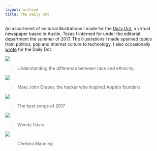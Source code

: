 ```yaml
---
layout: archive
title: The Daily Dot
---
```


An assortment of editorial illustrations I made for the [Daily Dot](https://www.dailydot.com/), a virtual newspaper based in Austin, Texas I interned for under the editorial department the summer of 2017. The illustrations I made spanned topics from politics, pop and internet culture to technology. I also occasionally [wrote](https://www.dailydot.com/irl/what-is-ethnicity/) for the Daily Dot.


![](https://pro2-bar-s3-cdn-cf5.myportfolio.com/de8c0912ce1783883a25575439440b06/61c7c41d-4c32-401d-ba5a-7dde606f35c8_rw_1920.png?h=149c558e8b8075878954993b0e03d017)
> Understanding the difference between race and ethnicity.

![](https://pro2-bar-s3-cdn-cf6.myportfolio.com/de8c0912ce1783883a25575439440b06/0df1b951-6da7-4a1c-8b98-a03b75a5e384_rw_1920.jpg?h=35d5657340b646c8fd1e8f63771f5933)
> Meet John Draper, the hacker who inspired Apple’s founders

![](https://pro2-bar-s3-cdn-cf6.myportfolio.com/de8c0912ce1783883a25575439440b06/08eb43eb-ff02-4877-841f-0121a9468e6b_rw_1920.jpg?h=cd448d203107c5982ed8bb86af4d9804)
> The best songs of 2017

![](https://pro2-bar-s3-cdn-cf1.myportfolio.com/de8c0912ce1783883a25575439440b06/21504d38-1039-4f5b-93f2-eccf2c5db0f9_rw_1920.jpg?h=44373bed5459bef79da7f3efa322915c)
> Wendy Davis

![](https://pro2-bar-s3-cdn-cf.myportfolio.com/de8c0912ce1783883a25575439440b06/1ad0e0a7-0cb0-41e5-9bdf-43922947da0e_rw_1200.gif?h=2a828c9863bbfe7f774e747a4abb0e53)
> Chelsea Manning



